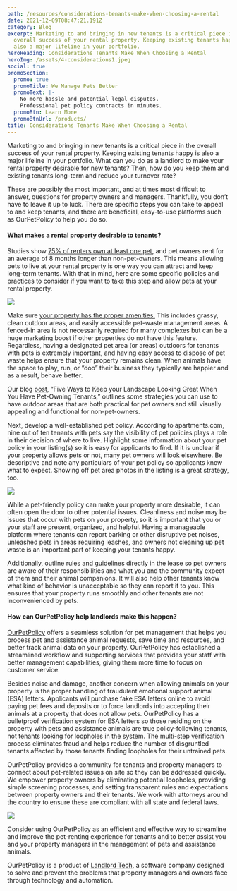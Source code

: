 ```yaml
---
path: /resources/considerations-tenants-make-when-choosing-a-rental
date: 2021-12-09T08:47:21.191Z
category: Blog
excerpt: Marketing to and bringing in new tenants is a critical piece in the
  overall success of your rental property. Keeping existing tenants happy is
  also a major lifeline in your portfolio.
heroHeading: Considerations Tenants Make When Choosing a Rental
heroImg: /assets/4-considerations1.jpeg
social: true
promoSection:
  promo: true
  promoTitle: We Manage Pets Better
  promoText: |-
    No more hassle and potential legal disputes. 
    Professional pet policy contracts in minutes.
  promoBtn: Learn More
  promoBtnUrl: /products/
title: Considerations Tenants Make When Choosing a Rental
---
```

Marketing to and bringing in new tenants is a critical piece in the overall success of your rental property. Keeping existing tenants happy is also a major lifeline in your portfolio. What can you do as a landlord to make your rental property desirable for new tenants? Then, how do you keep them and existing tenants long-term and reduce your turnover rate?

These are possibly the most important, and at times most difficult to answer, questions for property owners and managers. Thankfully, you don’t have to leave it up to luck. There are specific steps you can take to appeal to and keep tenants, and there are beneficial, easy-to-use platforms such as OurPetPolicy to help you do so.

#### What makes a rental property desirable to tenants?

Studies show [75% of renters own at least one pet](https://www.ourpetpolicy.com/resources/the-landlords-guide-to-tenants-with-pets/), and pet owners rent for an average of 8 months longer than non-pet-owners. This means allowing pets to live at your rental property is one way you can attract and keep long-term tenants. With that in mind, here are some specific policies and practices to consider if you want to take this step and allow pets at your rental property.

![](https://lh3.googleusercontent.com/lRlbUawt1wEPnzSDpoiscFgWLr8gOATXnsZ6aGq7eWxpe_ZtpEg99tipzzfH9HGK9wTHNtj7tc9ihh4Gqx5NhoRilYi72530OB-JOHi4SSWrxLUU26srGpqSARvgiDV5ACiy2_AJ)

Make sure [your property has the proper amenities.](https://www.ourpetpolicy.com/resources/protecting-your-rental-property-from-pet-damage) This includes grassy, clean outdoor areas, and easily accessible pet-waste management areas. A fenced-in area is not necessarily required for many complexes but can be a huge marketing boost if other properties do not have this feature. Regardless, having a designated pet area (or areas) outdoors for tenants with pets is extremely important, and having easy access to dispose of pet waste helps ensure that your property remains clean. When animals have the space to play, run, or “doo” their business they typically are happier and as a result, behave better.

Our blog [post](https://www.ourpetpolicy.com/resources/five-ways-to-keep-your-landscape-looking-great-when-you-have-pet-owning-tenants), “Five Ways to Keep your Landscape Looking Great When You Have Pet-Owning Tenants,” outlines some strategies you can use to have outdoor areas that are both practical for pet owners and still visually appealing and functional for non-pet-owners.

Next, develop a well-established pet policy. According to apartments.com, nine out of ten tenants with pets say the visibility of pet policies plays a role in their decision of where to live. Highlight some information about your pet policy in your listing(s) so it is easy for applicants to find. If it is unclear if your property allows pets or not, many pet owners will look elsewhere. Be descriptive and note any particulars of your pet policy so applicants know what to expect. Showing off pet area photos in the listing is a great strategy, too.

![](https://lh3.googleusercontent.com/gvcyyLJuNahCnXcf9WfwlXzEz8yIZoWhLQE-8_hCuPLqmkJGOddan21DtxnJQpj7mM5liNkF45Vxjrh1y75ewZuIkYAiSUGNHXE2U12Q9Mi7-I2KOy5k9be63LMiRKUxY9Hvv1IG)

While a pet-friendly policy can make your property more desirable, it can often open the door to other potential issues. Cleanliness and noise may be issues that occur with pets on your property, so it is important that you or your staff are present, organized, and helpful. Having a manageable platform where tenants can report barking or other disruptive pet noises, unleashed pets in areas requiring leashes, and owners not cleaning up pet waste is an important part of keeping your tenants happy.

Additionally, outline rules and guidelines directly in the lease so pet owners are aware of their responsibilities and what you and the community expect of them and their animal companions. It will also help other tenants know what kind of behavior is unacceptable so they can report it to you. This ensures that your property runs smoothly and other tenants are not inconvenienced by pets.

#### How can OurPetPolicy help landlords make this happen?

[OurPetPolicy](https://www.landlordtech.com/products) offers a seamless solution for pet management that helps you process pet and assistance animal requests, save time and resources, and better track animal data on your property. OurPetPolicy has established a streamlined workflow and supporting services that provides your staff with better management capabilities, giving them more time to focus on customer service.

Besides noise and damage, another concern when allowing animals on your property is the proper handling of fraudulent emotional support animal (ESA) letters. Applicants will purchase fake ESA letters online to avoid paying pet fees and deposits or to force landlords into accepting their animals at a property that does not allow pets. OurPetPolicy has a bulletproof verification system for ESA letters so those residing on the property with pets and assistance animals are true policy-following tenants, not tenants looking for loopholes in the system. The multi-step verification process eliminates fraud and helps reduce the number of disgruntled tenants affected by those tenants finding loopholes for their untrained pets.

OurPetPolicy provides a community for tenants and property managers to connect about pet-related issues on site so they can be addressed quickly. We empower property owners by eliminating potential loopholes, providing simple screening processes, and setting transparent rules and expectations between property owners and their tenants. We work with attorneys around the country to ensure these are compliant with all state and federal laws.

![](https://lh4.googleusercontent.com/iK895BLOLnIxYIXs8KEJmXHFRDxphjWRfn_5pnG32WCOD5ccFSk_wruhLgzkEpZe_FBL9wtVQTlm-o_iMHuVQ6XKacxvuBGUIke-tL7Cc-lfK8xhGh_7gQ-gOY4wv6VCZT_fUjyA)

Consider using OurPetPolicy as an efficient and effective way to streamline and improve the pet-renting experience for tenants and to better assist you and your property managers in the management of pets and assistance animals.

OurPetPolicy is a product of [Landlord Tech](https://www.landlordtech.com), a software company designed to solve and prevent the problems that property managers and owners face through technology and automation.